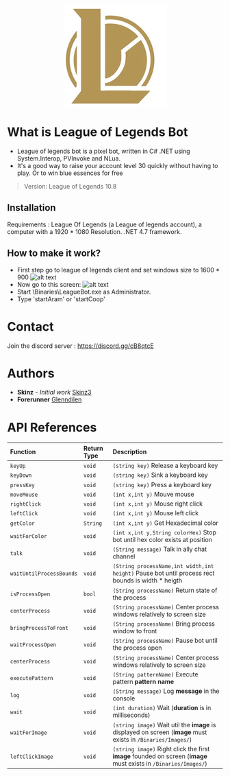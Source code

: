 
<p align="center">
  <img  src="icon.jpg">
</p>

# What is League of Legends Bot

  * League of legends bot is a pixel bot, written in C# .NET using System.Interop, PVInvoke and NLua. 
  * It's a good way to raise your account level 30  quickly without having to play. Or to win blue essences for free

  > Version: League of Legends 10.8

## Installation

   Requirements : League Of Legends (a League of legends account), a computer with a 1920 * 1080 Resolution. 
   .NET 4.7 framework.
  
## How to make it work?

   * First step go to league of legends client and set windows size to 1600 * 900
   ![alt text](https://puu.sh/FyhQs/e8a84b1ad9.png)
   * Now go to this screen: 
   ![alt text](https://puu.sh/FyhP1/9c3a9c8aac.png)
   * Start \Binaries\LeagueBot.exe as Administrator.
   * Type 'startAram' or 'startCoop'
	 
# Contact

   Join the discord server : https://discord.gg/cB8qtcE

# Authors

   * **Skinz** - *Initial work* [Skinz3](https://github.com/Skinz3)
   * **Forerunner**  [Glenndilen](https://github.com/glenndilen)

# API References

| Function | Return Type | Description |
| :--- | :--- | :--- |
| `keyUp` | `void` |  `(string key)` Release a keyboard key |
| `keyDown` | `void` | `(string key)`  Sink a keyboard key |
| `pressKey` | `void` | `(string key)`  Press a keyboard key |
| `moveMouse` | `void` |  `(int x,int y)` Mouve mouse |
| `rightClick` | `void` |  `(int x,int y)` Mouse right click |
| `leftClick` | `void` |  `(int x,int y)` Mouse left click |
| `getColor` | `String` |  `(int x,int y)` Get Hexadecimal color |
| `waitForColor` | `void` |  `(int x,int y,String colorHex)` Stop bot until hex color exists at position |
| `talk` | `void` |  `(String message)` Talk in ally chat channel |
| `waitUntilProcessBounds` | `void` |  `(String processName,int width,int height)` Pause bot until process rect bounds is width * heigth |
| `isProcessOpen` | `bool` |  `(String processName)` Return state of the process |
| `centerProcess` | `void` |  `(String processName)` Center process windows relatively to screen size |
| `bringProcessToFront` | `void` |  `(String processName)` Bring process window to front |
| `waitProcessOpen` | `void` |  `(String processName)` Pause bot until the process open |
| `centerProcess` | `void` |  `(String processName)` Center process windows relatively to screen size |
| `executePattern` | `void` |  `(String patternName)` Execute pattern **pattern name** |
| `log` | `void` |  `(String message)` Log **message** in the console |
| `wait` | `void` |  `(int duration)` Wait (**duration** is in milliseconds) |
| `waitForImage` | `void` |  `(string image)` Wait util the **image** is displayed on screen (**image** must exists in `/Binaries/Images/`) |
| `leftClickImage` | `void` |  `(string image)` Right click the first **image** founded on screen (**image** must exists in `/Binaries/Images/`) |